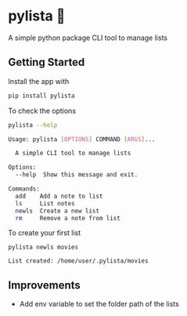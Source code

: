 # pylista 📃

A simple python package CLI tool to manage lists

## Getting Started

Install the app with

```bash
pip install pylista
```

To check the options

```bash
pylista --help

Usage: pylista [OPTIONS] COMMAND [ARGS]...

  A simple CLI tool to manage lists

Options:
  --help  Show this message and exit.

Commands:
  add    Add a note to list
  ls     List notes
  newls  Create a new list
  rm     Remove a note from list
```

To create your first list

```
pylista newls movies

List created: /home/user/.pylista/movies
```

## Improvements

* Add env variable to set the folder path of the lists

